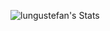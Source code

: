 ![lungustefan's Stats](https://github-readme-stats.vercel.app/api?username=lungustefan&theme=vue-dark&show_icons=true&hide_border=true&count_private=true)
